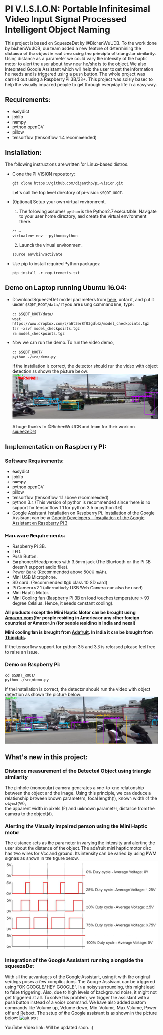 # PI V.I.S.I.O.N: Portable Infinitesimal Video Input Signal Processed Intelligent Object Naming
This project is based on SqueezeDet by @BichenWuUCB. To the work done by bichenWuUCB, our team added a new feature of determining the distance of the object in real time using the principle of triangular similarity. Using distance as a parameter we could vary the intensity of the haptic motor to alert the user about how near he/she is to the object. We also Integrated Google Assistant which will help the user to get the information he needs and is triggered using a push button.  The whole project was carried out using a Raspberry Pi 3B/3B+. This project was solely based to help the visually impaired people to get through everyday life in a easy way.
## Requirements:
* easydict
* joblib
* numpy
* python openCV
* pillow
* tensorflow (tensorflow 1.4 recommended)

## Installation:

The following instructions are written for Linux-based distros.

- Clone the PI VISION repository:

  ```Shell
  git clone https://github.com/diganthp/pi-vision.git
  ```
  Let's call the top level directory of pi-vision `$SQDT_ROOT`.

- (Optional) Setup your own virtual environment.

  1. The following assumes `python` is the Python2.7 executable. Navigate to your user home directory, and create the virtual environment there.

    ```Shell
    cd ~
    virtualenv env --python=python
    ```

  2. Launch the virtual environment.

    ```Shell
    source env/bin/activate
    ```

- Use pip to install required Python packages:

    ```Shell
    pip install -r requirements.txt
    ```
## Demo on Laptop running Ubuntu 16.04:
- Download SqueezeDet model parameters from [here](https://www.dropbox.com/s/a6t3er8f03gdl4z/model_checkpoints.tgz?dl=0), untar it, and put it under `$SQDT_ROOT/data/` If you are using command line, type:

  ```Shell
  cd $SQDT_ROOT/data/
  wget https://www.dropbox.com/s/a6t3er8f03gdl4z/model_checkpoints.tgz
  tar -xzvf model_checkpoints.tgz
  rm model_checkpoints.tgz
  ```


- Now we can run the demo. To run the video demo,

  ```Shell
  cd $SQDT_ROOT/
  python ./src/demo.py
  ```
  If the installation is correct, the detector should run the video with object detection as shown the picture below: ![alt text](https://github.com/diganthp/pi-vision/blob/master/Images/output%201%20.png)

  A huge thanks to @BichenWuUCB and team for their work on [squeezeDet](https://github.com/BichenWuUCB/squeezeDet)

## Implementation on Raspberry PI:
### Software Requirements:
* easydict
* joblib
* numpy
* python openCV
* pillow
* tensorflow (tensorflow 1.1 above recommended)
* python 3.4 (This version of python is recommended since there is no support for tensor flow 1.1 for python 3.5 or python 3.6)
* Google Assistant Installation on Raspberry Pi. Installation of the Google Assistant can be at [Google Developers - Installation of the Google Assistant on Raspberry Pi 3](https://developers.google.com/assistant/sdk/guides/library/python/)

### Hardware Requirements:
* Raspberry Pi 3B.
* LED.
* Push Button.
* Earphones/Headphones with 3.5mm jack (The Bluetooth on the Pi 3B doesn't support audio files).
* Power Bank (Recommended above 5000 mAh).
* Mini USB Microphone.
* SD card. (Recommended 8gb class 10 SD card)
* Pi Camera v2.1 (alternatively USB Web Camera can also be used).
* Mini Haptic Motor.
* Mini Cooling fan (Raspberry Pi 3B on load touches temperature > 90 degree Celsius. Hence, it needs constant cooling).

**All products except the Mini Haptic Motor can be brought using [Amazon.com](https://www.amazon.com) (for people residing in America or any other foreign countries) or [Amazon.in](https://www.amazon.in) (for people residing in India and nepal)**

**Mini cooling fan is brought from [Adafruit](https://www.adafruit.com/). In India it can be brought from [Thingbits](https://www.thingbits.net/).**

If the tensorflow support for python 3.5 and 3.6 is released please feel free to raise an issue.

### Demo on Raspberry Pi:
```Shell
cd $SQDT_ROOT/
python ./src/demo.py
```
If the installation is correct, the detector should run the video with object detection as shown the picture below: ![alt text](https://github.com/diganthp/pi-vision/blob/master/Images/output%202.png)

## What's new in this project:
### Distance measurement of the Detected Object using triangle similarity
The pinhole (monocular) camera generates a one-to-one relationship between the object and the image. Using this principle, we can deduce a relationship between known parameters, focal length(f), known width of the object(W),  
the apparent width in pixels (P) and unknown parameter, distance from the camera to the object(d).
### Alerting the Visually impaired person using the Mini Haptic motor
The distance acts as the parameter in varying the intensity and alerting the user about the distance of the object. The adafruit mini haptic motor disc has two wires for Vcc and ground.  Its intensity can be varied by using PWM signals as shown in the figure below. ![alt text](https://github.com/diganthp/pi-vision/blob/master/Images/pwm.png)
### Integration of the Google Assistant running alongside the squeezeDet
With all the advantages of the Google Assistant, using it with the original settings poses a few complications. The Google Assistant can be triggered using “OK GOOGLE/ HEY GOOGLE”. In a noisy surrounding, this might lead to false triggering. Also, due to high levels of background noise, it might not get triggered at all. To solve this problem, we trigger the assistant with a push button instead of a voice command. We have also added custom commands like Volume up, Volume down, Min. Volume, Max Volume, Power off and Reboot.
The setup of the Google assistant is as shown in the picture below: ![alt text](https://github.com/diganthp/pi-vision/blob/master/Images/setup.png)


YouTube Video link: Will be updated soon. :)
